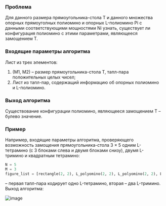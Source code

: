 ### Проблема
Для данного размера прямоугольника-стола T и данного множества
опорных прямоуголных полиомино и опорных L-полиомино Pi с данными
соответствующими мощностями Ni узнать, существует ли конфигурация полиомино с этими параметрами, являющееся замощением T.
### Входящие параметры алгоритма
Лист из трех элементов:
1. (M1, M2) – размер прямоугольника-стола T, тапл-пара положительных
целых чисел;
2. Лист из тапл-пар, содержащий информацию об опорных полиомино и L-полиомино. 

### Выход алгоритма
Существование конфигурации полиомино, являющееся замощением T – булево значение.

### Пример
Например, входящие параметры алгоритма, проверяющего возможность замощения прямоугольника-стола 3 × 5 одним L-тетрамино (с 3 блоками слева и двумя
блоками снизу), двумя L-тримино и квадратным тетрамино:
```python
N = 5
M = 3
figure_list = [rectangle(2, 2), L_polyomino(2, 2), L_polyomino(2, 2), L_polyomino(3, 2)]
```
– первая тапл-пара кодирует одно L-тетрамино, вторая
– два L-тримино.
Выход алгоритма:

![image](https://user-images.githubusercontent.com/45330067/117901826-d9b10500-b2d4-11eb-801a-a6d0626f3f7a.png)
